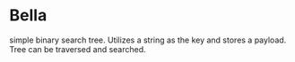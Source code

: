 # Bella 

simple binary search tree. Utilizes a string as the key and stores a payload. Tree can be traversed and searched.